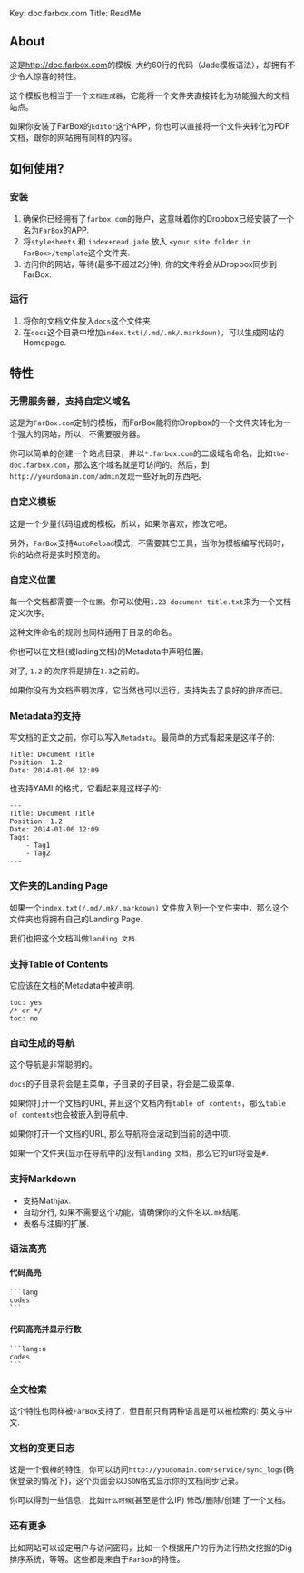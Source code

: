 Key: doc.farbox.com
Title: ReadMe

## About


这是<http://doc.farbox.com>的模板, 大约60行的代码（Jade模板语法），却拥有不少令人惊喜的特性。

这个模板也相当于一个`文档生成器`，它能将一个文件夹直接转化为功能强大的文档站点。

如果你安装了FarBox的`Editor`这个APP，你也可以直接将一个文件夹转化为PDF文档，跟你的网站拥有同样的内容。


## 如何使用?

### 安装

1. 确保你已经拥有了`farbox.com`的账户，这意味着你的Dropbox已经安装了一个名为`FarBox`的APP.
2. 将`stylesheets` 和 `index+read.jade` 放入 `<your site folder in FarBox>/template`这个文件夹.
3. 访问你的网站，等待(最多不超过2分钟), 你的文件将会从Dropbox同步到FarBox.

### 运行

1. 将你的文档文件放入`docs`这个文件夹.
2. 在`docs`这个目录中增加`index.txt(/.md/.mk/.markdown)`，可以生成网站的Homepage.


## 特性

### 无需服务器，支持自定义域名

这是为`FarBox.com`定制的模板，而FarBox能将你Dropbox的一个文件夹转化为一个强大的网站，所以，不需要服务器。

你可以简单的创建一个站点目录，并以`*.farbox.com`的二级域名命名，比如`the-doc.farbox.com`，那么这个域名就是可访问的。然后，到`http://yourdomain.com/admin`发现一些好玩的东西吧。



### 自定义模板

这是一个少量代码组成的模板，所以，如果你喜欢，修改它吧。

另外，`FarBox`支持`AutoReload`模式，不需要其它工具，当你为模板编写代码时，你的站点将是实时预览的。


### 自定义位置

每一个文档都需要一个`位置`。你可以使用`1.23 document title.txt`来为一个文档定义次序。

这种文件命名的规则也同样适用于目录的命名。

你也可以在文档(或lading文档)的Metadata中声明位置。

对了, `1.2` 的次序将是排在`1.3`之前的。

如果你没有为文档声明次序，它当然也可以运行，支持失去了良好的排序而已。



### Metadata的支持

写文档的正文之前，你可以写入`Metadata`。最简单的方式看起来是这样子的:


```
Title: Document Title
Position: 1.2
Date: 2014-01-06 12:09
```

也支持YAML的格式，它看起来是这样子的:

```
---
Title: Document Title
Position: 1.2
Date: 2014-01-06 12:09
Tags:
    - Tag1
    - Tag2
---
```



### 文件夹的Landing Page

如果一个`index.txt(/.md/.mk/.markdown)` 文件放入到一个文件夹中，那么这个文件夹也将拥有自己的Landing Page.

我们也把这个文档叫做`landing 文档`.



### 支持Table of Contents

它应该在文档的Metadata中被声明.

```
toc: yes
/* or */
toc: no
```


### 自动生成的导航

这个导航是非常聪明的。

`docs`的子目录将会是主菜单，子目录的子目录，将会是二级菜单.

如果你打开一个文档的URL, 并且这个文档内有`table of contents`，那么`table of contents`也会被嵌入到导航中.

如果你打开一个文档的URL, 那么导航将会滚动到当前的选中项.

如果一个文件夹(显示在导航中的)没有`landing 文档`，那么它的url将会是`#`.


### 支持Markdown

- 支持Mathjax.
- 自动分行, 如果不需要这个功能，请确保你的文件名以`.mk`结尾.
- 表格与注脚的扩展.


### 语法高亮

#### 代码高亮


    ```lang
    codes
    ```

#### 代码高亮并显示行数


    ```lang:n
    codes
    ```


### 全文检索

这个特性也同样被`FarBox`支持了，但目前只有两种语言是可以被检索的: 英文与中文.


### 文档的变更日志

这是一个很棒的特性，你可以访问`http://youdomain.com/service/sync_logs`(确保登录的情况下)，这个页面会以`JSON`格式显示你的文档同步记录。

你可以得到一些信息，比如`什么时候`(甚至是什么IP) 修改/删除/创建 了一个文档。

### 还有更多

比如网站可以设定用户与访问密码，比如一个根据用户的行为进行热文挖掘的Dig排序系统，等等。这些都是来自于`FarBox`的特性。


